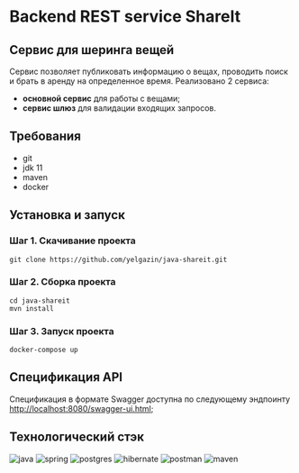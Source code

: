 # Backend REST service ShareIt

## Cервис для шеринга вещей

Сервис позволяет публиковать информацию о вещах, проводить поиск и брать в аренду на определенное время. Реализовано 2 сервиса:
* **основной сервис** для работы с вещами; 
* **сервис шлюз** для валидации входящих запросов.

## Требования
* git
* jdk 11
* maven
* docker

## Установка и запуск
### Шаг 1. Скачивание проекта
```
git clone https://github.com/yelgazin/java-shareit.git
```

### Шаг 2. Сборка проекта
```
cd java-shareit
mvn install
```

### Шаг 3. Запуск проекта

```
docker-compose up
```

## Спецификация API
Cпецификация в формате Swagger доступна по следующему эндпоинту [http://localhost:8080/swagger-ui.html](http://localhost:8080/swagger-ui.html);


## Технологический стэк

![java](https://img.shields.io/badge/java-%23ed8b00.svg?logo=openjdk&logoColor=white&style=flat)
![spring](https://img.shields.io/badge/spring-%236db33f.svg?logo=spring&logoColor=white&style=flat)
![postgres](https://img.shields.io/badge/postgres-%23336791.svg?logo=postgresql&logoColor=white&style=flat)
![hibernate](https://img.shields.io/badge/Hibernate-59666C?style=flat&logo=Hibernate&logoColor=white)
![postman](https://img.shields.io/badge/Postman-FF6C37?style=flat&logo=postman&logoColor=white)
![maven](https://img.shields.io/badge/Apache%20Maven-C71A36?style=flat&logo=Apache%20Maven&logoColor=white)


